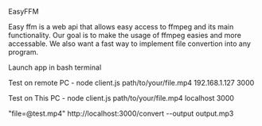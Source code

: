 EasyFFM

Easy ffm is a web api that allows easy access to ffmpeg and its main functionality.
Our goal is to make the usage of ffmpeg easies and more accessable.
We also want a fast way to implement file convertion into any program.




Launch app in bash terminal

Test on remote PC - node client.js path/to/your/file.mp4 192.168.1.127 3000

Test on This PC - node client.js path/to/your/file.mp4 localhost 3000



"file=@test.mp4" http://localhost:3000/convert --output output.mp3
